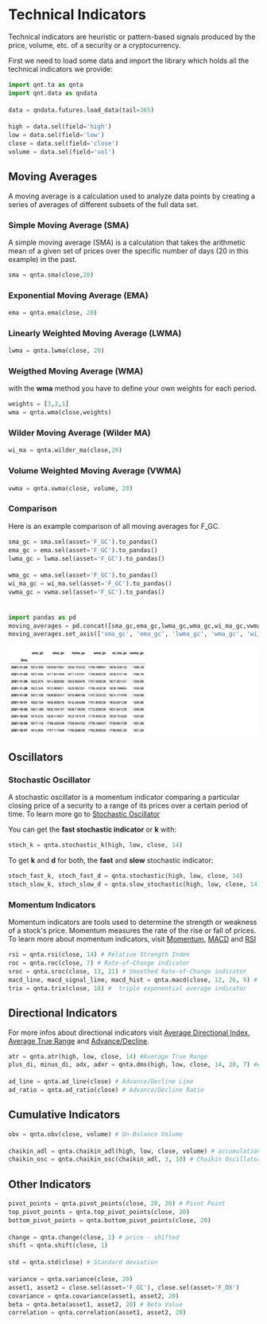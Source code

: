 # Technical Indicators

Technical indicators are heuristic or pattern-based signals produced by the price, volume, etc. of a security or a cryptocurrency.

First we need to load some data and import the library which holds all the technical indicators we provide:
```Python
import qnt.ta as qnta
import qnt.data as qndata

data = qndata.futures.load_data(tail=365)

high = data.sel(field='high')
low = data.sel(field='low')
close = data.sel(field='close')
volume = data.sel(field='vol')

```

## Moving Averages
A moving average is a calculation used to analyze data points by creating a series of averages of different subsets of the full data set.


### Simple Moving Average (SMA)

A simple moving average (SMA) is a calculation that takes the arithmetic mean of a given set of prices over the specific number of days (20 in this example) in the past.

```Python
sma = qnta.sma(close,20)
```

### Exponential Moving Average (EMA)


```Python
ema = qnta.ema(close, 20)
```

### Linearly Weighted Moving Average (LWMA)

```Python
lwma = qnta.lwma(close, 20)
```

### Weigthed Moving Average (WMA)

with the **wma** method you have to define your own weights for each period.
```Python
weights = [3,2,1]
wma = qnta.wma(close,weights)
```

### Wilder Moving Average (Wilder MA)

```Python
wi_ma = qnta.wilder_ma(close,20)
```

### Volume Weighted Moving Average (VWMA)

```Python
vwma = qnta.vwma(close, volume, 20)
```

### Comparison
Here is an example comparison of all moving averages for F_GC.

```Python
sma_gc = sma.sel(asset='F_GC').to_pandas()
ema_gc = ema.sel(asset='F_GC').to_pandas()
lwma_gc = lwma.sel(asset='F_GC').to_pandas()

wma_gc = wma.sel(asset='F_GC').to_pandas()
wi_ma_gc = wi_ma.sel(asset='F_GC').to_pandas()
vwma_gc = vwma.sel(asset='F_GC').to_pandas()


import pandas as pd
moving_averages = pd.concat([sma_gc,ema_gc,lwma_gc,wma_gc,wi_ma_gc,vwma_gc],axis=1)
moving_averages.set_axis(['sma_gc', 'ema_gc', 'lwma_gc', 'wma_gc', 'wi_ma_gc','vwma_gc'], axis=1).tail(10)
```
![Comparison Moving Averages](./pictures/moving_av.png)



## Oscillators

### Stochastic Oscillator

A stochastic oscillator is a momentum indicator comparing a particular closing price of a security to a range of its prices over a certain period of time. To learn more go to [Stochastic Oscillator](https://en.wikipedia.org/wiki/Stochastic_oscillator)

You can get the **fast stochastic indicator** or **k** with:
```Python
stoch_k = qnta.stochastic_k(high, low, close, 14)
```
To get **k** and **d** for both, the **fast** and **slow** stochastic indicator:
```Python
stoch_fast_k, stoch_fast_d = qnta.stochastic(high, low, close, 14)
stoch_slow_k, stoch_slow_d = qnta.slow_stochastic(high, low, close, 14)
```

### Momentum Indicators

Momentum indicators are tools used to determine the strength or weakness of a stock's price. Momentum measures the rate of the rise or fall of prices. To learn more about momentum indicators, visit [Momentum](https://en.wikipedia.org/wiki/Momentum_(technical_analysis)), [MACD](https://en.wikipedia.org/wiki/MACD) and [RSI](https://en.wikipedia.org/wiki/Relative_strength_index)

```Python
rsi = qnta.rsi(close, 14) # Relative Strength Index
roc = qnta.roc(close, 7) # Rate-of-Change indicator
sroc = qnta.sroc(close, 13, 21) # Smoothed Rate-of-Change indicator
macd_line, macd_signal_line, macd_hist = qnta.macd(close, 12, 26, 9) # Moving Average Convergence Divergence
trix = qnta.trix(close, 18) #  triple exponential average indicator
```

## Directional Indicators
For more infos about directional indicators visit [Average Directional Index](https://en.wikipedia.org/wiki/Average_directional_movement_index), [Average True Range](https://en.wikipedia.org/wiki/Average_true_range) and [Advance/Decline](https://en.wikipedia.org/wiki/Average_true_range).
```Python
atr = qnta.atr(high, low, close, 14) #Average True Range
plus_di, minus_di, adx, adxr = qnta.dms(high, low, close, 14, 20, 7) #Average Directional Index

ad_line = qnta.ad_line(close) # Advance/Decline Line
ad_ratio = qnta.ad_ratio(close) # Advance/Decline Ratio

```

## Cumulative Indicators
```Python
obv = qnta.obv(close, volume) # On-Balance Volume

chaikin_adl = qnta.chaikin_adl(high, low, close, volume) # accumulation-distribution line
chaikin_osc = qnta.chaikin_osc(chaikin_adl, 3, 10) # Chaikin Oscillator
```

## Other Indicators

```Python
pivot_points = qnta.pivot_points(close, 20, 20) # Pivot Point
top_pivot_points = qnta.top_pivot_points(close, 20)
bottom_pivot_points = qnta.bottom_pivot_points(close, 20)

change = qnta.change(close, 1) # price - shifted
shift = qnta.shift(close, 1)

std = qnta.std(close) # Standard deviation

variance = qnta.variance(close, 20)
asset1, asset2 = close.sel(asset='F_GC'), close.sel(asset='F_DX')
covariance = qnta.covariance(asset1, asset2, 20)
beta = qnta.beta(asset1, asset2, 20) # Beta Value
correlation = qnta.correlation(asset1, asset2, 20)
```
